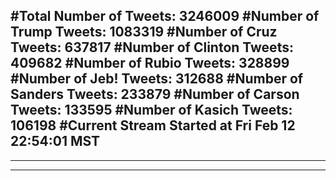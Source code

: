 #Total Number of Tweets: 3246009 
#Number of Trump Tweets: 1083319
#Number of Cruz Tweets: 637817
#Number of Clinton Tweets: 409682
#Number of Rubio Tweets: 328899
#Number of Jeb! Tweets: 312688
#Number of Sanders Tweets: 233879
#Number of Carson Tweets: 133595
#Number of Kasich Tweets: 106198
#Current Stream Started at Fri Feb 12 22:54:01 MST
---
---
---
